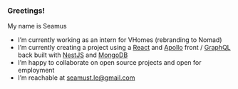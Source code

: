 ### Greetings!

My name is Seamus

- I’m currently working as an intern for VHomes (rebranding to Nomad)
- I’m currently creating a project using a [React](https://reactjs.org/) and [Apollo](https://www.apollographql.com/) front / [GraphQL](https://graphql.org/) back built with [NestJS](https://nestjs.com/) and [MongoDB](https://www.mongodb.com/)
- I’m happy to collaborate on open source projects and open for employment
- I’m reachable at seamust.le@gmail.com
